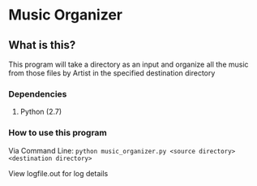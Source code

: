 # Music Organizer

## What is this?

This program will take a directory as an input and organize all the music from those files by Artist in the specified destination directory

### Dependencies
1. Python (2.7)

### How to use this program

Via Command Line:
`python music_organizer.py <source directory> <destination directory>`

View logfile.out for log details
